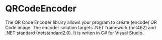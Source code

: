 # QRCodeEncoder
The QR Code Encoder library allows your program to create (encode) QR Code image. The encoder solution targets .NET framework (net462) and .NET standard (netstandard2.0). It is writen in C# for Visual Studio. 
